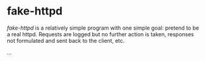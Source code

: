 # fake-httpd

*fake-httpd* is a relatively simple program with one simple goal: pretend to be
a real httpd. Requests are logged but no further action is taken, responses not
formulated and sent back to the client, etc.

...

<!--
vim: ts=2 sw=2 tw=100 et fdm=marker :
-->
